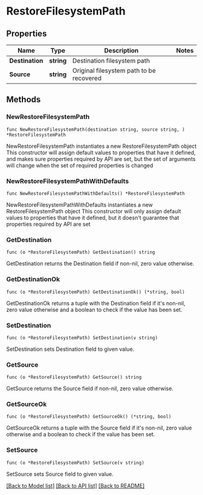# RestoreFilesystemPath

## Properties

Name | Type | Description | Notes
------------ | ------------- | ------------- | -------------
**Destination** | **string** | Destination filesystem path | 
**Source** | **string** | Original filesystem path to be recovered | 

## Methods

### NewRestoreFilesystemPath

`func NewRestoreFilesystemPath(destination string, source string, ) *RestoreFilesystemPath`

NewRestoreFilesystemPath instantiates a new RestoreFilesystemPath object
This constructor will assign default values to properties that have it defined,
and makes sure properties required by API are set, but the set of arguments
will change when the set of required properties is changed

### NewRestoreFilesystemPathWithDefaults

`func NewRestoreFilesystemPathWithDefaults() *RestoreFilesystemPath`

NewRestoreFilesystemPathWithDefaults instantiates a new RestoreFilesystemPath object
This constructor will only assign default values to properties that have it defined,
but it doesn't guarantee that properties required by API are set

### GetDestination

`func (o *RestoreFilesystemPath) GetDestination() string`

GetDestination returns the Destination field if non-nil, zero value otherwise.

### GetDestinationOk

`func (o *RestoreFilesystemPath) GetDestinationOk() (*string, bool)`

GetDestinationOk returns a tuple with the Destination field if it's non-nil, zero value otherwise
and a boolean to check if the value has been set.

### SetDestination

`func (o *RestoreFilesystemPath) SetDestination(v string)`

SetDestination sets Destination field to given value.


### GetSource

`func (o *RestoreFilesystemPath) GetSource() string`

GetSource returns the Source field if non-nil, zero value otherwise.

### GetSourceOk

`func (o *RestoreFilesystemPath) GetSourceOk() (*string, bool)`

GetSourceOk returns a tuple with the Source field if it's non-nil, zero value otherwise
and a boolean to check if the value has been set.

### SetSource

`func (o *RestoreFilesystemPath) SetSource(v string)`

SetSource sets Source field to given value.



[[Back to Model list]](../README.md#documentation-for-models) [[Back to API list]](../README.md#documentation-for-api-endpoints) [[Back to README]](../README.md)


